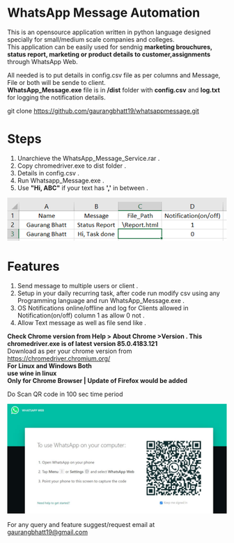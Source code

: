 # **WhatsApp Message Automation** #
This is an opensource application written in python language designed specially for small/medium scale companies and colleges.<br/>
This application can be easily used for sendnig **marketing brouchures, status report, marketing or product details to customer,assignments** through WhatsApp Web.<br/>

All needed is to put details in config.csv file as per columns and Message, File or both will be sende to client.<br/>
**WhatsApp_Message.exe** file is in **/dist** folder with **config.csv** and **log.txt** for logging the notification details.<br/>

git clone https://github.com/gaurangbhatt19/whatsappmessage.git
# **Steps**
1. Unarchieve the WhatsApp_Message_Service.rar .
2. Copy chromedriver.exe to dist folder .
3. Details in config.csv .
4. Run Whatsapp_Message.exe .
5. Use **"Hi, ABC"** if your text has **','** in between .

![](images/image1.jpeg)

# **Features**  <br/>
1. Send message to multiple users or client .
2. Setup in your daily recurring task, after code run modify csv using any Programming language and run WhatsApp_Message.exe .
3. OS Notifications online/offline and log for Clients allowed in Notification(on/off) column 1 as allow 0 not .
4. Allow Text message as well as file send like .

**Check Chrome version from Help > About Chrome >Version . This chromedriver.exe is of latest version 85.0.4183.121**<br/>
Download as per your chrome version from https://chromedriver.chromium.org/ <br/>
**For Linux and Windows Both** <br/>
**use wine in linux**<br/>
**Only for Chrome Browser | Update of Firefox would be added**<br/>

Do Scan QR code in 100 sec time period

![](images/image2.JPG)

For any query and feature suggest/request email at gaurangbhatt19@gmail.com
